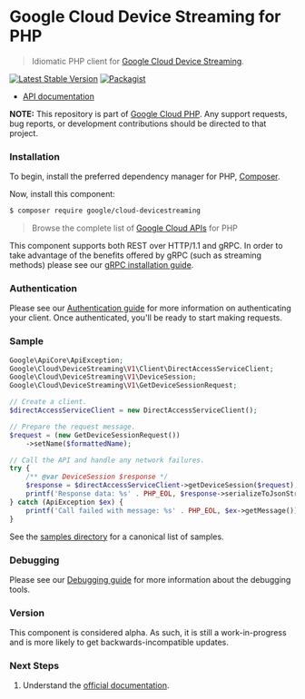 # Google Cloud Device Streaming for PHP

> Idiomatic PHP client for [Google Cloud Device Streaming](https://cloud.google.com/device-streaming).

[![Latest Stable Version](https://poser.pugx.org/google/cloud-devicestreaming/v/stable)](https://packagist.org/packages/google/cloud-devicestreaming) [![Packagist](https://img.shields.io/packagist/dm/google/cloud-devicestreaming.svg)](https://packagist.org/packages/google/cloud-devicestreaming)

* [API documentation](https://cloud.google.com/php/docs/reference/cloud-devicestreaming/latest)

**NOTE:** This repository is part of [Google Cloud PHP](https://github.com/googleapis/google-cloud-php). Any
support requests, bug reports, or development contributions should be directed to
that project.

### Installation

To begin, install the preferred dependency manager for PHP, [Composer](https://getcomposer.org/).

Now, install this component:

```sh
$ composer require google/cloud-devicestreaming
```

> Browse the complete list of [Google Cloud APIs](https://cloud.google.com/php/docs/reference)
> for PHP

This component supports both REST over HTTP/1.1 and gRPC. In order to take advantage of the benefits
offered by gRPC (such as streaming methods) please see our
[gRPC installation guide](https://cloud.google.com/php/grpc).

### Authentication

Please see our [Authentication guide](https://github.com/googleapis/google-cloud-php/blob/main/AUTHENTICATION.md) for more information
on authenticating your client. Once authenticated, you'll be ready to start making requests.

### Sample

```php
Google\ApiCore\ApiException;
Google\Cloud\DeviceStreaming\V1\Client\DirectAccessServiceClient;
Google\Cloud\DeviceStreaming\V1\DeviceSession;
Google\Cloud\DeviceStreaming\V1\GetDeviceSessionRequest;

// Create a client.
$directAccessServiceClient = new DirectAccessServiceClient();

// Prepare the request message.
$request = (new GetDeviceSessionRequest())
    ->setName($formattedName);

// Call the API and handle any network failures.
try {
    /** @var DeviceSession $response */
    $response = $directAccessServiceClient->getDeviceSession($request);
    printf('Response data: %s' . PHP_EOL, $response->serializeToJsonString());
} catch (ApiException $ex) {
    printf('Call failed with message: %s' . PHP_EOL, $ex->getMessage());
}
```

See the [samples directory](https://github.com/googleapis/google-cloud-php-devicestreaming/tree/main/samples) for a canonical list of samples.

### Debugging

Please see our [Debugging guide](https://github.com/googleapis/google-cloud-php/blob/main/DEBUG.md)
for more information about the debugging tools.

### Version

This component is considered alpha. As such, it is still a work-in-progress and is more likely to get backwards-incompatible updates.

### Next Steps

1. Understand the [official documentation](https://cloud.google.com/device-streaming/docs).
